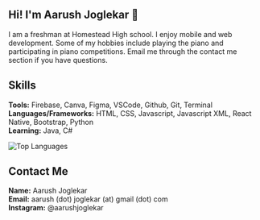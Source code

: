 ## Hi! I'm Aarush Joglekar 👋

I am a freshman at Homestead High school. I enjoy mobile and web development. Some of my hobbies include playing the piano and participating in piano competitions. Email me through the contact me section if you have questions.

## Skills

**Tools:** Firebase, Canva, Figma, VSCode, Github, Git, Terminal<br/>
**Languages/Frameworks:** HTML, CSS, Javascript, Javascript XML, React Native, Bootstrap, Python<br/>
**Learning:** Java, C#<br/>

![Top Languages](https://github-readme-stats.vercel.app/api/top-langs/?username=aarushjoglekar&theme=buefy)

## Contact Me
**Name:** Aarush Joglekar<br/>
**Email:** aarush (dot) joglekar (at) gmail (dot) com<br/>
**Instagram:** @aarushjoglekar
